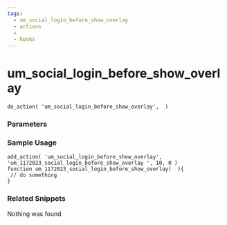 ```yaml
---
tags: 
  - um_social_login_before_show_overlay
  - actions
  - 
  - hooks
---
```

# um\_social\_login\_before\_show\_overlay

``` php:no-line-numbers
do_action( 'um_social_login_before_show_overlay',  )
```
<div class='hook-sep'></div>

### Parameters

<div class='hook-sep'></div>



### Sample Usage

``` php:no-line-numbers
add_action( 'um_social_login_before_show_overlay', 'um_1172023_social_login_before_show_overlay ', 10, 0 )
function um_1172023_social_login_before_show_overlay(  ){
 // do something
}
```
<div class='hook-sep'></div>



### Related Snippets

Nothing was found

